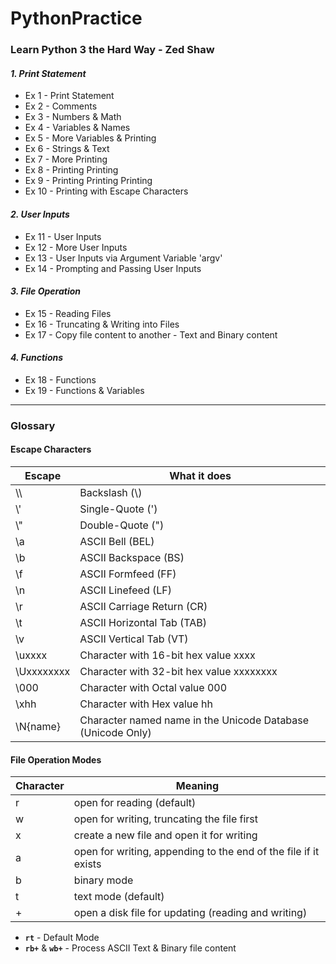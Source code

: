 # PythonPractice
### Learn Python 3 the Hard Way - Zed Shaw
#### _1. Print Statement_
- Ex 1 - Print Statement
- Ex 2 - Comments
- Ex 3 - Numbers & Math
- Ex 4 - Variables & Names
- Ex 5 - More Variables & Printing
- Ex 6 - Strings & Text
- Ex 7 - More Printing
- Ex 8 - Printing Printing
- Ex 9 - Printing Printing Printing
- Ex 10 - Printing with Escape Characters
#### _2. User Inputs_
- Ex 11 - User Inputs
- Ex 12 - More User Inputs
- Ex 13 - User Inputs via Argument Variable 'argv'
- Ex 14 - Prompting and Passing User Inputs
#### _3. File Operation_
- Ex 15 - Reading Files
- Ex 16 - Truncating & Writing into Files
- Ex 17 - Copy file content to another - Text and Binary content
#### _4. Functions_
- Ex 18 - Functions
- Ex 19 - Functions & Variables

---
### Glossary
#### Escape Characters
| Escape | What it does |
| ------ | ------ |
| \\\\ | Backslash (\\) |
| \\' | Single-Quote (') |
| \\" | Double-Quote (") |
| \\a | ASCII Bell (BEL) |
| \\b | ASCII Backspace (BS) |
| \\f | ASCII Formfeed (FF) |
| \\n | ASCII Linefeed (LF) |
| \\r | ASCII Carriage Return (CR) |
| \\t | ASCII Horizontal Tab (TAB) |
| \\v | ASCII Vertical Tab (VT) |
| \\uxxxx | Character with 16-bit hex value xxxx |
| \\Uxxxxxxxx | Character with 32-bit hex value xxxxxxxx |
| \\000 | Character with Octal value 000 |
| \\xhh | Character with Hex value hh |
| \\N{name} | Character named name in the Unicode Database (Unicode Only) |

#### File Operation Modes
|Character|Meaning|
|---------|-------|
|r|open for reading (default)|
|w|open for writing, truncating the file first|
|x|create a new file and open it for writing|
|a|open for writing, appending to the end of the file if it exists|
|b|binary mode|
|t|text mode (default)|
|+|open a disk file for updating (reading and writing)|

* **`rt`** - Default Mode
* **`rb+`** & **`wb+`** - Process ASCII Text & Binary file content

